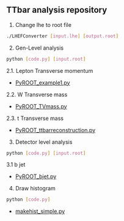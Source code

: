 ## TTbar analysis repository  


1. Change lhe to root file  
 
```bash
./LHEFConverter [input.lhe] [output.root]
```  
  
  

2. Gen-Level analysis  

```bash
python [code.py] [input.root]
``` 

 2.1. Lepton Transverse momentum
  - [PyROOT_example1.py](https://github.com/groupKNUPHY/TTBar/blob/master/PyROOT_example1.py)

 2.2. W Transverse mass
  - [PyROOT_TVmass.py](https://github.com/groupKNUPHY/TTBar/blob/master/PyROOT_TVmass.py)
  
 2.3. t Transverse mass
  - [PyROOT_ttbarreconstruction.py](https://github.com/groupKNUPHY/TTBar/blob/master/PyROOT_ttbarreconstruction.py)
  

3. Detector level analysis

```bash
python [code.py] [input.root]
```

 3.1 b jet
  - [PyROOT_bjet.py](https://github.com/groupKNUPHY/TTBar/blob/master/PyROOT_bjet.py)

4. Draw histogram 

```bash
python [code.py]
``` 

 - [makehist_simple.py](https://github.com/groupKNUPHY/TTBar/blob/master/makehist_simple.py)
